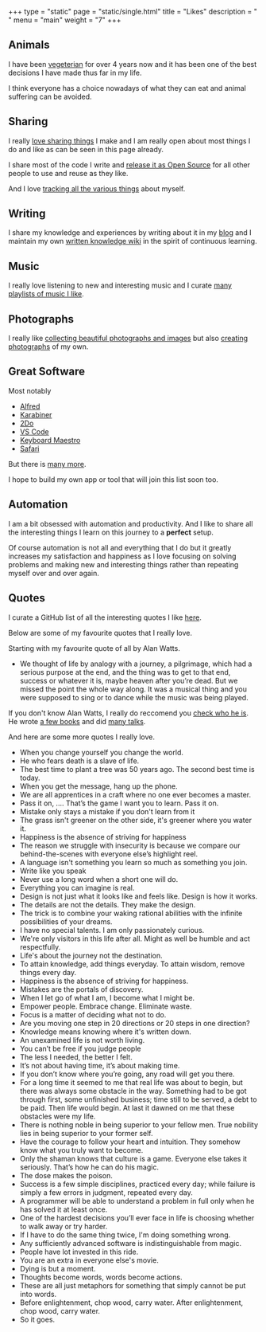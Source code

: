 +++
type = "static"
page = "static/single.html"
title = "Likes"
description = " "
menu = "main"
weight = "7"
+++

## Animals
I have been [vegeterian](https://medium.com/@NikitaVoloboev/what-it-means-to-live-a-conscious-life-c96f6517077#.x3mzy1kcl) for over 4 years now and it has been one of the best decisions I have made thus far in my life.

I think everyone has a choice nowadays of what they can eat and animal suffering can be avoided.

## Sharing
I really [love sharing things](https://nikitavoloboev.gitbooks.io/knowledge/content/sharing/sharing.html) I make and I am really open about most things I do and like as can be seen in this page already.

I share most of the code I write and [release it as Open Source](https://my.mindnode.com/ZKGETDkUaQUsL3q8q9z788CxG84oEHgDiT79GuzX#-143.5,-902.6,0) for all other people to use and reuse as they like.

And I love [tracking all the various things](https://nikitavoloboev.gitbooks.io/knowledge/content/sharing/Tracking.html) about myself.

## Writing
I share my knowledge and experiences by writing about it in my [blog](https://medium.com/@NikitaVoloboev) and I maintain my own [written knowledge wiki](https://nikitavoloboev.gitbooks.io/knowledge/content/) in the spirit of continuous learning.

## Music
I really love listening to new and interesting music and I curate [many playlists of music I like](https://nikitavoloboev.gitbooks.io/knowledge/content/music/music-plays.html).

## Photographs
I really like [collecting beautiful photographs and images](https://nikivii.imgur.com) but also [creating photographs](https://www.instagram.com/nikitavoloboev/) of my own.

## Great Software
Most notably

- [Alfred](https://www.alfredapp.com/)
- [Karabiner](https://pqrs.org/osx/karabiner/)
- [2Do](https://www.2doapp.com/)
- [VS Code](https://github.com/Microsoft/vscode)
- [Keyboard Maestro](https://www.keyboardmaestro.com/main/)
- [Safari](http://www.wikiwand.com/en/Safari_(web_browser))

But there is [many more](https://github.com/nikitavoloboev/my-mac-os).

I hope to build my own app or tool that will join this list soon too.

## Automation
I am a bit obsessed with automation and productivity. And I like to share all the interesting things I learn on this journey to a **perfect** setup.

Of course automation is not all and everything that I do but it greatly increases my satisfaction and happiness as I love focusing on solving problems and making new and interesting things rather than repeating myself over and over again.

## Quotes
I curate a GitHub list of all the interesting quotes I like [here](https://github.com/learn-anything/quotes).

Below are some of my favourite quotes that I really love.

Starting with my favourite quote of all by Alan Watts.

- We thought of life by analogy with a journey, a pilgrimage, which had a serious purpose at the end, and the thing was to get to that end, success or whatever it is, maybe heaven after you’re dead. But we missed the point the whole way along. It was a musical thing and you were supposed to sing or to dance while the music was being played.

If you don't know Alan Watts, I really do reccomend you [check who he is](http://www.alanwatts.com/). He wrote [a few books](https://www.goodreads.com/author/show/1501668.Alan_W_Watts?from_search=true) and did [many talks](https://www.youtube.com/results?search_query=alan+watts).

And here are some more quotes I really love.

* When you change yourself you change the world.
* He who fears death is a slave of life.
* The best time to plant a tree was 50 years ago. The second best time is today.
* When you get the message, hang up the phone.
* We are all apprentices in a craft where no one ever becomes a master.
* Pass it on, .... That’s the game I want you to learn. Pass it on.
* Mistake only stays a mistake if you don't learn from it
* The grass isn't greener on the other side, it's greener where you water it.
* Happiness is the absence of striving for happiness
* The reason we struggle with insecurity is because we compare our behind-the-scenes with everyone else’s highlight reel.
* A language isn't something you learn so much as something you join.
* Write like you speak
* Never use a long word when a short one will do.
* Everything you can imagine is real.
* Design is not just what it looks like and feels like. Design is how it works.
* The details are not the details. They make the design.
* The trick is to combine your waking rational abilities with the infinite possibilities of your dreams.
* I have no special talents. I am only passionately curious.
* We're only visitors in this life after all. Might as well be humble and act respectfully.
* Life's about the journey not the destination. 
* To attain knowledge, add things everyday. To attain wisdom, remove things every day.
* Happiness is the absence of striving for happiness.
* Mistakes are the portals of discovery.
* When I let go of what I am, I become what I might be.
* Empower people. Embrace change. Eliminate waste.
* Focus is a matter of deciding what not to do.
* Are you moving one step in 20 directions or 20 steps in one direction?
* Knowledge means knowing where it's written down.
* An unexamined life is not worth living.
* You can’t be free if you judge people
* The less I needed, the better I felt.
* It’s not about having time, it’s about making time.
* If you don’t know where you’re going, any road will get you there.
* For a long time it seemed to me that real life was about to begin, but there was always some obstacle in the way. Something had to be got through first, some unfinished business; time still to be served, a debt to be paid. Then life would begin. At last it dawned on me that these obstacles were my life.
* There is nothing noble in being superior to your fellow men. True nobility lies in being superior to your former self.
* Have the courage to follow your heart and intuition. They somehow know what you truly want to become.
* Only the shaman knows that culture is a game. Everyone else takes it seriously. That’s how he can do his magic.
* The dose makes the poison.
* Success is a few simple disciplines, practiced every day; while failure is simply a few errors in judgment, repeated every day.
* A programmer will be able to understand a problem in full only when he has solved it at least once.
* One of the hardest decisions you’ll ever face in life is choosing whether to walk away or try harder.
* If I have to do the same thing twice, I'm doing something wrong.
* Any sufficiently advanced software is indistinguishable from magic.
* People have lot invested in this ride.
* You are an extra in everyone else's movie.
* Dying is but a moment.
* Thoughts become words, words become actions.
* These are all just metaphors for something that simply cannot be put into words.
* Before enlightenment, chop wood, carry water. After enlightenment, chop wood, carry water.
* So it goes. 